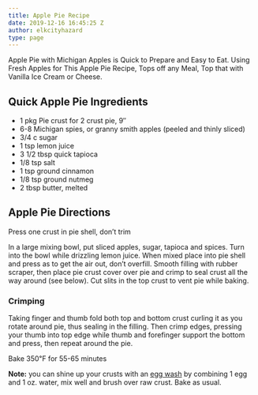 ```yaml
---
title: Apple Pie Recipe
date: 2019-12-16 16:45:25 Z
author: elkcityhazard
type: page
---
```


Apple Pie with Michigan Apples is Quick to Prepare and Easy to Eat. Using Fresh Apples for This Apple Pie Recipe, Tops off any Meal, Top that with Vanilla Ice Cream or Cheese.

## Quick Apple Pie Ingredients

  * 1 pkg Pie crust for 2 crust pie, 9&#8243;
  * 6-8 Michigan spies, or granny smith apples (peeled and thinly sliced)
  * 3/4 c sugar
  * 1 tsp lemon juice
  * 3 1/2 tbsp quick tapioca
  * 1/8 tsp salt
  * 1 tsp ground cinnamon
  * 1/8 tsp ground nutmeg
  * 2 tbsp butter, melted

## Apple Pie Directions

Press one crust in pie shell, don&#8217;t trim

In a large mixing bowl, put sliced apples, sugar, tapioca and spices. Turn into the bowl while drizzling lemon juice. When mixed place into pie shell and press as to get the air out, don&#8217;t overfill. Smooth filling with rubber scraper, then place pie crust cover over pie and crimp to seal crust all the way around (see below). Cut slits in the top crust to vent pie while baking. 

### Crimping

Taking finger and thumb fold both top and bottom crust curling it as you rotate around pie, thus sealing in the filling. Then crimp edges, pressing your thumb into top edge while thumb and forefinger support the bottom and press, then repeat around the pie.

Bake 350&#8457; for 55-65 minutes

**Note:** you can shine up your crusts with an [egg wash][1] by combining 1 egg and 1 oz. water, mix well and brush over raw crust. Bake as usual.

 [1]: /wordpress/easy-vegetarian-dinner-recipes/how-to-make-an-egg-wash/